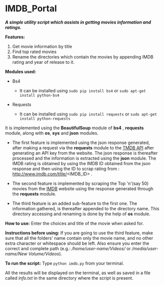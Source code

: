 # IMDB_Portal

**_A simple utility script which assists in getting movies information and ratings._**

**Features:**

1. Get movie information by title
2. Find top rated movies
3. Rename the directories which contain the movies by appending IMDB rating and year of release to it.

**Modules used:**

- Bs4
  * It can be installed using `sudo pip install bs4` or `sudo apt-get install python-bs4`

- Requests
  * It can be installed using `sudo pip install requests` or `sudo apt-get install python-requests`



It is implemented using the **BeautifulSoup** module of **bs4** , **requests** module, along with **os**, **sys** and **json** modules.
* The first feature is implemented using the json response generated, after making a request via the **requests** module to the [TMDB API](https://www.themoviedb.org/) after generating an API key from the website. The json response is thereafter processed and the information is extracted using the **json** module. The IMDB rating is obtained by using the IMDB ID obtained from the json response and then using the ID to scrap rating from : http://www.imdb.com/title/<IMDB_ID> .

* The second feature is implemented by scraping the Top 'n'(say 50) movies from the [IMDB](http://www.imdb.com/chart/top) website using the response generated through the **requests** module.

*  The third feature is an added sub-feature to the first one. The information gathered, is thereafter appended to the directory name. This directory accessing and renaming is done by the help of **os** module.


**How to use:** Enter the choices and title of the movie when asked for.

**Instructions before using:** If you are going to use the third feature, make sure that all the folders' name contain only the movie name, and no other extra character or whitespace should be left. Also ensure you enter the correct and complete path (e.g.: _/home/user-name/Videos/_  or _/media/user-name/New Volume/Videos_).

**To run the script:** Type `python imdb.py` from your terminal.

All the results will be displayed on the terminal, as well as saved in a file called _info.txt_ in the same directory where the script is present.
